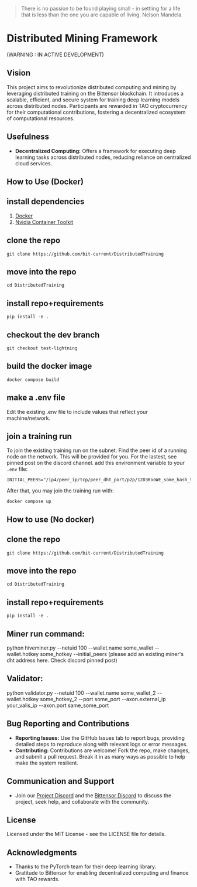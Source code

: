 > There is no passion to be found playing small - in settling for a life that is less than the one you are capable of living. Nelson Mandela.

# Distributed Mining Framework 
(WARNING : IN ACTIVE DEVELOPMENT)

## Vision
This project aims to revolutionize distributed computing and mining by leveraging distributed training on the Bittensor blockchain. It introduces a scalable, efficient, and secure system for training deep learning models across distributed nodes. Participants are rewarded in TAO cryptocurrency for their computational contributions, fostering a decentralized ecosystem of computational resources.

## Usefulness
- **Decentralized Computing:** Offers a framework for executing deep learning tasks across distributed nodes, reducing reliance on centralized cloud services.

## How to Use (Docker)

## install dependencies

1. [Docker](https://docs.docker.com/engine/install/)
2. [Nvidia Container Toolkit](https://docs.nvidia.com/datacenter/cloud-native/container-toolkit/latest/install-guide.html)

## clone the repo
```
git clone https://github.com/bit-current/DistributedTraining
```

## move into the repo
```
cd DistributedTraining
```

## install repo+requirements
```
pip install -e .
```

## checkout the dev branch
```
git checkout test-lightning
```


## build the docker image
```
docker compose build
```

## make a .env file
Edit the existing .env file to include values that reflect your machine/network.

## join a training run
To join the existing training run on the subnet. Find the peer id of a running node on the network.
This will be provided for you. For the lastest, see pinned post on the discord channel. 
 add this environment variable to your `.env` file:
```
INITIAL_PEERS="/ip4/peer_ip/tcp/peer_dht_port/p2p/12D3KooWE_some_hash_that_looks_like_this_VqgXKo9EUQ4hguny9"
```
After that, you may join the training run with:
```
docker compose up
```

## How to use (No docker)

## clone the repo
```
git clone https://github.com/bit-current/DistributedTraining
```

## move into the repo
```
cd DistributedTraining
```

## install repo+requirements
```
pip install -e .
```

## Miner run command:
python hiveminer.py --netuid 100 --wallet.name some_wallet --wallet.hotkey some_hotkey --initial_peers (please add an existing miner's dht address here. Check discord pinned post)

## Validator: 
python validator.py --netuid 100 --wallet.name some_wallet_2 --wallet.hotkey some_hotkey_2 --port some_port --axon.external_ip your_valis_ip --axon.port same_some_port


## Bug Reporting and Contributions
- **Reporting Issues:** Use the GitHub Issues tab to report bugs, providing detailed steps to reproduce along with relevant logs or error messages.
- **Contributing:** Contributions are welcome! Fork the repo, make changes, and submit a pull request. Break it in as many ways as possible to help make the system resilient.

## Communication and Support
- Join our [Project Discord](#) and the [Bittensor Discord](#) to discuss the project, seek help, and collaborate with the community.

## License
Licensed under the MIT License - see the LICENSE file for details.

## Acknowledgments
- Thanks to the PyTorch team for their deep learning library.
- Gratitude to Bittensor for enabling decentralized computing and finance with TAO rewards.
